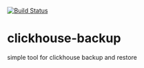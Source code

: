 [![Build Status](https://travis-ci.org/count0ru/clickhousedump.svg?branch=master)](https://travis-ci.org/count0ru/clickhousedump)
# clickhouse-backup
simple tool for clickhouse backup and restore
